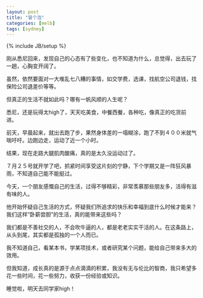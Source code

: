 ```yaml
---
layout: post
title: "冒个泡"
categories: [melb]
tags: [sydney]
---
```

{% include JB/setup %}

刚从悉尼回来，发现自己的心态有了些变化，也不知道为什么，总觉得，出去玩了一趟，心胸变开阔了。

虽然，依然要面对一大堆乱七八糟的事情，如交学费，选课，找航空公司退钱，找保险公司退差价等等。

但真正的生活不就如此吗？哪有一帆风顺的人生呢？

悉尼，还是玩得太high了，天天吃美食，中餐西餐，各种吃，像真正的吃货前进。

前天，早晨起来，就出去跑了步，果然身体差的一塌糊涂，跑了不到４００米就气喘吁吁。边跑边走，运动了近一个小时。

结果，现在走路大腿肌肉酸痛，真的是太久没运动过了。

７月２５号就开学了吧，抓紧时间享受这片刻的宁静，下个学期又是一阵狂风暴雨，不知道自己能不能挺过。

今天，一个朋友感慨自己的生活，过得不够精彩，非常羡慕那些朋友多，活得有滋有味的人。

他开始怀疑自己生活的方式，怀疑我们所追求的快乐和幸福到底什么时候才能来？我们这样“卧薪尝胆”的生活，真的能带来这些吗？

我们都是不善社交的人，不会吹牛逼的人，都是老老实实干活的人。在这条路上，从头到尾，其实都是孤独的一个人而已。

我不知道自己，看某本书，学某项技术，或者研究某个问题，能给自己带来多大的效用。

但我知道，成长真的是源于点点滴滴的积累，我没有无与伦比的智商，我只希望多花一些时间，花一些努力，收获一份经验或知识。

睡觉啦，明天去同学家high！